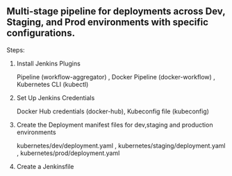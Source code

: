 ## Multi-stage pipeline for deployments across Dev, Staging, and Prod environments with specific configurations.

Steps:

1. Install Jenkins Plugins

   Pipeline (workflow-aggregator) ,
   Docker Pipeline (docker-workflow) ,
   Kubernetes CLI (kubectl)

2. Set Up Jenkins Credentials

   Docker Hub credentials (docker-hub),
   Kubeconfig file (kubeconfig)

3. Create the Deployment manifest files for dev,staging and production environments
   
   kubernetes/dev/deployment.yaml ,
   kubernetes/staging/deployment.yaml ,
   kubernetes/prod/deployment.yaml

4. Create a Jenkinsfile
   
 
